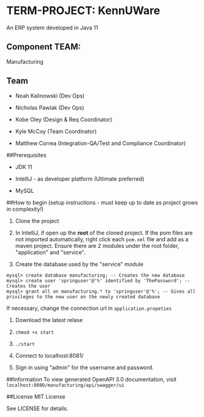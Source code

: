 # TERM-PROJECT: KennUWare

An ERP system developed in Java 11 

##  Component TEAM:  
Manufacturing


## Team

- Noah Kalinowski (Dev Ops)

- Nicholas Pawlak (Dev Ops)

- Kobe Oley (Design & Req Coordinator)

- Kyle McCoy (Team Coordinator)

- Matthew Correa (Integration-QA/Test and Compliance Coordinator)


##Prerequisites

- JDK 11

- IntelliJ - as developer platform (Ultimate preferred)

- MySQL


##How to begin (setup instructions - must keep up to date as project grows in complexity!)
1. Clone the project  

2. In IntelliJ, if open up the **root** of the cloned project. If the
pom files are not imported automatically, right click each `pom.xml` file and
add as a maven project. Ensure there are 2 modules under the root folder, 
"application" and "service".

3. Create the database used by the "service" module 
```
mysql> create database manufacturing; -- Creates the new database
mysql> create user 'springuser'@'%' identified by 'ThePassword'; -- Creates the user
mysql> grant all on manufacturing.* to 'springuser'@'%'; -- Gives all privileges to the new user on the newly created database
```
If necessary, change the connection url in `application.propeties`

1. Download the latest relase

4. `chmod +x start`

5. `./start`

6. Connect to localhost:8081/

7. Sign in using "admin" for the username and password.

##Information
To view generated OpenAPI 3.0 documentation, visit `localhost:8080/manufacturing/api/swagger/ui` 

##License
MIT License

See LICENSE for details.
